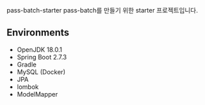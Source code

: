 pass-batch-starter
pass-batch를 만들기 위한 starter 프로젝트입니다.

## Environments
* OpenJDK 18.0.1
* Spring Boot 2.7.3
* Gradle
* MySQL (Docker)
* JPA
* lombok
* ModelMapper